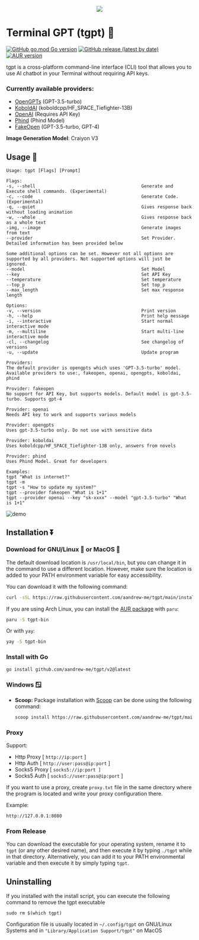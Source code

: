 <p align="center"><img src="tgpt.svg"></p>

# Terminal GPT (tgpt) 🚀

[![GitHub go.mod Go version](https://img.shields.io/github/go-mod/go-version/aandrew-me/tgpt)](https://github.com/aandrew-me/tgpt)
[![GitHub release (latest by date)](https://img.shields.io/github/v/release/aandrew-me/tgpt)](https://github.com/aandrew-me/tgpt/releases/latest)
[![AUR version](https://img.shields.io/aur/version/tgpt-bin?label=AUR%3A%20tgpt-bin)](https://aur.archlinux.org/packages/tgpt-bin)

tgpt is a cross-platform command-line interface (CLI) tool that allows you to use AI chatbot in your Terminal without requiring API keys. 

### Currently available providers: 
- [OpenGPTs](https://opengpts-example-vz4y4ooboq-uc.a.run.app/) (GPT-3.5-turbo)
- [KoboldAI](https://koboldai-koboldcpp-tiefighter.hf.space/)  (koboldcpp/HF_SPACE_Tiefighter-13B)
- [OpenAI](https://platform.openai.com/docs/guides/text-generation/chat-completions-api) (Requires API Key)
- [Phind](https://www.phind.com/agent) (Phind Model)
- [FakeOpen](https://chat.geekgpt.org/) (GPT-3.5-turbo, GPT-4)

**Image Generation Model**: Craiyon V3

## Usage 💬

```
Usage: tgpt [Flags] [Prompt]

Flags:
-s, --shell                                        Generate and Execute shell commands. (Experimental) 
-c, --code                                         Generate Code. (Experimental)
-q, --quiet                                        Gives response back without loading animation
-w, --whole                                        Gives response back as a whole text
-img, --image                                      Generate images from text
--provider                                         Set Provider. Detailed information has been provided below

Some additional options can be set. However not all options are supported by all providers. Not supported options will just be ignored.
--model                                            Set Model
--key                                              Set API Key
--temperature                                      Set temperature
--top_p                                            Set top_p
--max_length                                       Set max response length

Options:
-v, --version                                      Print version 
-h, --help                                         Print help message 
-i, --interactive                                  Start normal interactive mode 
-m, --multiline                                    Start multi-line interactive mode 
-cl, --changelog                                   See changelog of versions 
-u, --update                                       Update program 

Providers:
The default provider is opengpts which uses 'GPT-3.5-turbo' model.
Available providers to use:, fakeopen, openai, opengpts, koboldai, phind

Provider: fakeopen
No support for API Key, but supports models. Default model is gpt-3.5-turbo. Supports gpt-4

Provider: openai
Needs API key to work and supports various models

Provider: opengpts
Uses gpt-3.5-turbo only. Do not use with sensitive data

Provider: koboldai
Uses koboldcpp/HF_SPACE_Tiefighter-13B only, answers from novels

Provider: phind
Uses Phind Model. Great for developers

Examples:
tgpt "What is internet?"
tgpt -m
tgpt -s "How to update my system?"
tgpt --provider fakeopen "What is 1+1"
tgpt --provider openai --key "sk-xxxx" --model "gpt-3.5-turbo" "What is 1+1"
```

![demo](https://user-images.githubusercontent.com/66430340/233759296-c4cf8cf2-0cab-48aa-9e84-40765b823282.gif)

## Installation ⏬

### Download for GNU/Linux 🐧 or MacOS 🍎

The default download location is `/usr/local/bin`, but you can change it in the command to use a different location. However, make sure the location is added to your PATH environment variable for easy accessibility.

You can download it with the following command:

```bash
curl -sSL https://raw.githubusercontent.com/aandrew-me/tgpt/main/install | bash -s /usr/local/bin
```

If you are using Arch Linux, you can install the [AUR package](https://aur.archlinux.org/packages/tgpt-bin) with `paru`:

```bash
paru -S tgpt-bin
```

Or with `yay`:

```bash
yay -S tgpt-bin
```

### Install with Go

```bash
go install github.com/aandrew-me/tgpt/v2@latest
```

### Windows 🪟

-   **Scoop:** Package installation with [Scoop](https://scoop.sh/) can be done using the following command:

    ```bash
    scoop install https://raw.githubusercontent.com/aandrew-me/tgpt/main/tgpt.json
    ```

<!-- -   **PowerShell:** Open PowerShell as administrator and run the following command:
    
    ```bash
    Invoke-WebRequest https://raw.githubusercontent.com/aandrew-me/tgpt/main/install-win.ps1 -OutFile "$PWD\install-win.ps1";  .\install-win.ps1
    ```

    If you receive an error stating "execution of scripts is disabled on this system," run this command instead (and confirm with a "Y"):

    ```bash
    Set-ExecutionPolicy -ExecutionPolicy RemoteSigned; Invoke-WebRequest https://raw.githubusercontent.com/aandrew-me/tgpt/main/install-win.ps1 -OutFile "$PWD\install-win.ps1";  .\install-win.ps1
    ``` -->

### Proxy

Support:
- Http Proxy [ `http://ip:port` ]
- Http Auth [ `http://user:pass@ip:port` ]
- Socks5 Proxy [ `socks5://ip:port ]`
- Socks5 Auth [ `socks5://user:pass@ip:port` ]

If you want to use a proxy, create `proxy.txt` file in the same directory where the program is located and write your proxy configuration there.

Example:

```bash
http://127.0.0.1:8080
```

### From Release

You can download the executable for your operating system, rename it to `tgpt` (or any other desired name), and then execute it by typing `./tgpt` while in that directory. Alternatively, you can add it to your PATH environmental variable and then execute it by simply typing `tgpt`.


## Uninstalling
If you installed with the install script, you can execute the following command to remove the tgpt executable
```
sudo rm $(which tgpt)
```
Configuration file is usually located in `~/.config/tgpt` on GNU/Linux Systems and in `"Library/Application Support/tgpt"` on MacOS